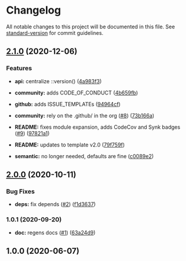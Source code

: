 # Changelog

All notable changes to this project will be documented in this file. See [standard-version](https://github.com/conventional-changelog/standard-version) for commit guidelines.

## [2.1.0](https://github.com/p6m7g8/p6df-oci/compare/v2.0.0...v2.1.0) (2020-12-06)


### Features

* **api:** centralize ::version() ([4a983f3](https://github.com/p6m7g8/p6df-oci/commit/4a983f3b8f2502aaf881b58c2b64f65b3aa11c49))
* **community:** adds CODE_OF_CONDUCT ([4b659fb](https://github.com/p6m7g8/p6df-oci/commit/4b659fb442cf556b51dccacd820c11a8e7cd95ad))
* **github:** adds ISSUE_TEMPLATEs ([94964cf](https://github.com/p6m7g8/p6df-oci/commit/94964cf79fcab1c456b803392bbb85ec8eda2bc3))


* **community:** rely on the .github/ in the org ([#8](https://github.com/p6m7g8/p6df-oci/issues/8)) ([73b166a](https://github.com/p6m7g8/p6df-oci/commit/73b166abd542a7916696f1f964e65edb273b5bbf))
* **README:** fixes module expansion, adds CodeCov and Synk badges ([#9](https://github.com/p6m7g8/p6df-oci/issues/9)) ([97821a1](https://github.com/p6m7g8/p6df-oci/commit/97821a1da78e63f2443783a08605cdd89b604b93))
* **README:** updates to template v2.0 ([79f759f](https://github.com/p6m7g8/p6df-oci/commit/79f759fe149a244c367e49d5e78b3a9fd118c41c))
* **semantic:** no longer needed, defaults are fine ([c0089e2](https://github.com/p6m7g8/p6df-oci/commit/c0089e26309fef9d53e17950dd79e721045db7b8))

## [2.0.0](https://github.com/p6m7g8/p6df-oci/compare/v1.0.1...v2.0.0) (2020-10-11)


### Bug Fixes

* **deps:** fix depends ([#2](https://github.com/p6m7g8/p6df-oci/issues/2)) ([f1d3637](https://github.com/p6m7g8/p6df-oci/commit/f1d36377d793ea18c36c008c1fe270875a60e099))

### 1.0.1 (2020-09-20)


* **doc:** regens docs ([#1](https://github.com/p6m7g8/p6df-oci/issues/1)) ([63a24d9](https://github.com/p6m7g8/p6df-oci/commit/63a24d9d2a4a93094af57feac6e00cdb17067da8))

## 1.0.0 (2020-06-07)
